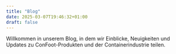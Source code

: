 ```yaml
---
title: "Blog"
date: 2025-03-07T19:46:32+01:00
draft: false
---
```


Willkommen in unserem Blog, in dem wir Einblicke, Neuigkeiten und Updates zu ConFoot-Produkten und der Containerindustrie teilen.